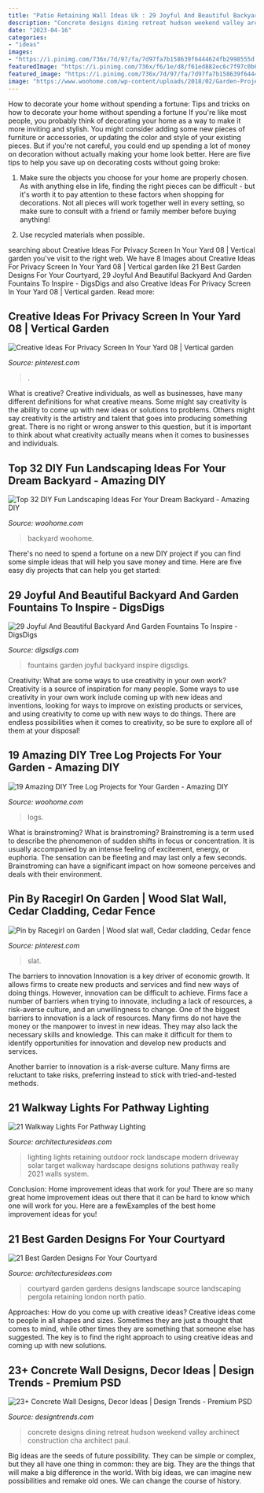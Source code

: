 ```yaml
---
title: "Patio Retaining Wall Ideas Uk : 29 Joyful And Beautiful Backyard And Garden Fountains To Inspire"
description: "Concrete designs dining retreat hudson weekend valley archinect construction cha architect paul"
date: "2023-04-16"
categories:
- "ideas"
images:
- "https://i.pinimg.com/736x/7d/97/fa/7d97fa7b158639f6444624fb2998555d.jpg"
featuredImage: "https://i.pinimg.com/736x/f6/1e/d8/f61ed882ec6c7f97c0b6816cec76d591.jpg"
featured_image: "https://i.pinimg.com/736x/7d/97/fa/7d97fa7b158639f6444624fb2998555d.jpg"
image: "https://www.woohome.com/wp-content/uploads/2018/02/Garden-Projects-from-a-Fallen-Tree-Logs-12.jpg"
---
```



How to decorate your home without spending a fortune: Tips and tricks on how to decorate your home without spending a fortune
If you're like most people, you probably think of decorating your home as a way to make it more inviting and stylish. You might consider adding some new pieces of furniture or accessories, or updating the color and style of your existing pieces. But if you're not careful, you could end up spending a lot of money on decoration without actually making your home look better. Here are five tips to help you save up on decorating costs without going broke: 
1. Make sure the objects you choose for your home are properly chosen. As with anything else in life, finding the right pieces can be difficult - but it's worth it to pay attention to these factors when shopping for decorations. Not all pieces will work together well in every setting, so make sure to consult with a friend or family member before buying anything! 

2. Use recycled materials when possible.

	

		
searching about Creative Ideas For Privacy Screen In Your Yard 08 | Vertical garden you've visit to the right web. We have 8 Images about Creative Ideas For Privacy Screen In Your Yard 08 | Vertical garden like 21 Best Garden Designs For Your Courtyard, 29 Joyful And Beautiful Backyard And Garden Fountains To Inspire - DigsDigs and also Creative Ideas For Privacy Screen In Your Yard 08 | Vertical garden. Read more:
		
    
## Creative Ideas For Privacy Screen In Your Yard 08 | Vertical Garden

<img loading=lazy src="https://i.pinimg.com/736x/7d/97/fa/7d97fa7b158639f6444624fb2998555d.jpg" onerror="this.onerror=null;this.src='https://tse1.mm.bing.net/th?id=OIP.qTuRPMLFqILEhxmuMtwxcAHaJ4&amp;pid=15.1';" alt="Creative Ideas For Privacy Screen In Your Yard 08 | Vertical garden">

_Source: pinterest.com_

>. 

	

What is creative?
Creative individuals, as well as businesses, have many different definitions for what creative means. Some might say creativity is the ability to come up with new ideas or solutions to problems. Others might say creativity is the artistry and talent that goes into producing something great. There is no right or wrong answer to this question, but it is important to think about what creativity actually means when it comes to businesses and individuals.

    
## Top 32 DIY Fun Landscaping Ideas For Your Dream Backyard - Amazing DIY

<img loading=lazy src="https://www.woohome.com/wp-content/uploads/2015/04/backyard-landscaping-woohome-18.jpg" onerror="this.onerror=null;this.src='https://tse4.mm.bing.net/th?id=OIP.NN8niOHlsXPaXPDAkuvbxQHaNK&amp;pid=15.1';" alt="Top 32 DIY Fun Landscaping Ideas For Your Dream Backyard - Amazing DIY">

_Source: woohome.com_

>backyard woohome. 

	

There's no need to spend a fortune on a new DIY project if you can find some simple ideas that will help you save money and time. Here are five easy diy projects that can help you get started: 

    
## 29 Joyful And Beautiful Backyard And Garden Fountains To Inspire - DigsDigs

<img loading=lazy src="https://www.digsdigs.com/photos/joyful-and-beautiful-backyard-and-garden-fountains-13.jpg" onerror="this.onerror=null;this.src='https://tse4.mm.bing.net/th?id=OIP.efNC0cWWpaI4fRtJFJxP5AHaLG&amp;pid=15.1';" alt="29 Joyful And Beautiful Backyard And Garden Fountains To Inspire - DigsDigs">

_Source: digsdigs.com_

>fountains garden joyful backyard inspire digsdigs. 

	

Creativity: What are some ways to use creativity in your own work?
Creativity is a source of inspiration for many people. Some ways to use creativity in your own work include coming up with new ideas and inventions, looking for ways to improve on existing products or services, and using creativity to come up with new ways to do things. There are endless possibilities when it comes to creativity, so be sure to explore all of them at your disposal!

    
## 19 Amazing DIY Tree Log Projects For Your Garden - Amazing DIY

<img loading=lazy src="https://www.woohome.com/wp-content/uploads/2018/02/Garden-Projects-from-a-Fallen-Tree-Logs-12.jpg" onerror="this.onerror=null;this.src='https://tse2.mm.bing.net/th?id=OIP.D8J5I9cWwWIUXtR6Ome3AgHaJ4&amp;pid=15.1';" alt="19 Amazing DIY Tree Log Projects for Your Garden - Amazing DIY">

_Source: woohome.com_

>logs. 

	

What is brainstroming?
What is brainstroming? Brainstroming is a term used to describe the phenomenon of sudden shifts in focus or concentration. It is usually accompanied by an intense feeling of excitement, energy, or euphoria. The sensation can be fleeting and may last only a few seconds. Brainstroming can have a significant impact on how someone perceives and deals with their environment.

    
## Pin By Racegirl On Garden | Wood Slat Wall, Cedar Cladding, Cedar Fence

<img loading=lazy src="https://i.pinimg.com/736x/f6/1e/d8/f61ed882ec6c7f97c0b6816cec76d591.jpg" onerror="this.onerror=null;this.src='https://tse3.mm.bing.net/th?id=OIP.aNDD33iF3ti9asRdhVmaeQHaJ3&amp;pid=15.1';" alt="Pin by Racegirl on Garden | Wood slat wall, Cedar cladding, Cedar fence">

_Source: pinterest.com_

>slat. 

	

The barriers to innovation
Innovation is a key driver of economic growth. It allows firms to create new products and services and find new ways of doing things. However, innovation can be difficult to achieve. Firms face a number of barriers when trying to innovate, including a lack of resources, a risk-averse culture, and an unwillingness to change.
One of the biggest barriers to innovation is a lack of resources. Many firms do not have the money or the manpower to invest in new ideas. They may also lack the necessary skills and knowledge. This can make it difficult for them to identify opportunities for innovation and develop new products and services.

Another barrier to innovation is a risk-averse culture. Many firms are reluctant to take risks, preferring instead to stick with tried-and-tested methods.

    
## 21 Walkway Lights For Pathway Lighting

<img loading=lazy src="https://architecturesideas.com/wp-content/uploads/2017/08/10-23.jpg" onerror="this.onerror=null;this.src='https://tse2.mm.bing.net/th?id=OIP.As82BZvsMW7NWz508nUuVQHaFj&amp;pid=15.1';" alt="21 Walkway Lights For Pathway Lighting">

_Source: architecturesideas.com_

>lighting lights retaining outdoor rock landscape modern driveway solar target walkway hardscape designs solutions pathway really 2021 walls system. 

	

Conclusion: Home improvement ideas that work for you!
There are so many great home improvement ideas out there that it can be hard to know which one will work for you. Here are a fewExamples of the best home improvement ideas for you!

    
## 21 Best Garden Designs For Your Courtyard

<img loading=lazy src="http://architecturesideas.com/wp-content/uploads/2017/06/14-31.jpg" onerror="this.onerror=null;this.src='https://tse2.mm.bing.net/th?id=OIP.7p6D42WDy6dm-7lbF2qIrwHaEw&amp;pid=15.1';" alt="21 Best Garden Designs For Your Courtyard">

_Source: architecturesideas.com_

>courtyard garden gardens designs landscape source landscaping pergola retaining london north patio. 

	

Approaches: How do you come up with creative ideas?
Creative ideas come to people in all shapes and sizes. Sometimes they are just a thought that comes to mind, while other times they are something that someone else has suggested. The key is to find the right approach to using creative ideas and coming up with new solutions.

    
## 23+ Concrete Wall Designs, Decor Ideas | Design Trends - Premium PSD

<img loading=lazy src="https://images.designtrends.com/wp-content/uploads/2016/03/21110226/Dining-Room-Concrete-Wall.jpeg" onerror="this.onerror=null;this.src='https://tse1.mm.bing.net/th?id=OIP.wUCInLWd9QQE6rH_2xio9AHaJ4&amp;pid=15.1';" alt="23+ Concrete Wall Designs, Decor Ideas | Design Trends - Premium PSD">

_Source: designtrends.com_

>concrete designs dining retreat hudson weekend valley archinect construction cha architect paul. 

	

Big ideas are the seeds of future possibility. They can be simple or complex, but they all have one thing in common: they are big. They are the things that will make a big difference in the world. With big ideas, we can imagine new possibilities and remake old ones. We can change the course of history.

